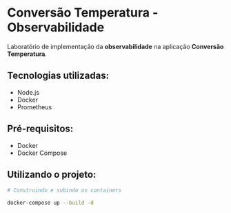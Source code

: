 # Conversão Temperatura - Observabilidade

Laboratório de implementação da **observabilidade** na aplicação **Conversão Temperatura**.

## Tecnologias utilizadas:

- Node.js
- Docker
- Prometheus


## Pré-requisitos:

- Docker
- Docker Compose


## Utilizando o projeto:

```bash
# Construindo e subindo os containers

docker-compose up --build -d
```